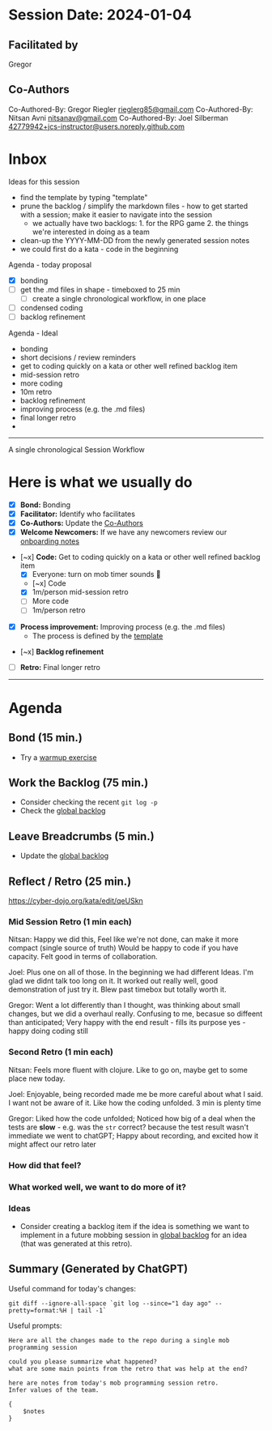 # Session Date: 2024-01-04

## Facilitated by

Gregor

## Co-Authors

Co-Authored-By: Gregor Riegler <rieglerg85@gmail.com>
Co-Authored-By: Nitsan Avni <nitsanav@gmail.com>
Co-Authored-By: Joel Silberman <42779942+jcs-instructor@users.noreply.github.com>

# Inbox

Ideas for this session

- find the template by typing "template"
- prune the backlog / simplify the markdown files - how to get started with a session; make it easier to navigate into the session
  - we actually have two backlogs: 1. for the RPG game 2. the things we're interested in doing as a team
- clean-up the YYYY-MM-DD from the newly generated session notes
- we could first do a kata - code in the beginning

Agenda - today proposal

- [x] bonding
- [ ] get the .md files in shape - timeboxed to 25 min
  - [ ] create a single chronological workflow, in one place
- [ ] condensed coding
- [ ] backlog refinement

Agenda - Ideal

- bonding
- short decisions / review reminders
- get to coding quickly on a kata or other well refined backlog item
- mid-session retro
- more coding
- 10m retro
- backlog refinement
- improving process (e.g. the .md files)
- final longer retro
- 
-----------------

A single chronological Session Workflow
# Here is what we usually do

- [x] **Bond:** Bonding
- [x] **Facilitator:** Identify who facilitates
- [x] **Co-Authors:** Update the [Co-Authors](#co-authors) 
- [x] **Welcome Newcomers:** If we have any newcomers review our [onboarding notes](../docs/onboarding-notes.md)
- [~x] **Code:** Get to coding quickly on a kata or other well refined backlog item
  - [x] Everyone: turn on mob timer sounds 📣
  - [~x] Code
  - [x] 1m/person mid-session retro
  - [ ] More code
  - [ ] 1m/person retro
- [x] **Process improvement:** Improving process (e.g. the .md files)
  - The process is defined by the [template](./session-notes-YYYY-MM-DD.md)
- [~x] **Backlog refinement**
- [ ] **Retro:** Final longer retro

-----------------------------------

# Agenda

## Bond (15 min.)

-   Try a [warmup exercise](../docs/warmup-exercises.md)

## Work the Backlog (75 min.)

-   Consider checking the recent `git log -p`
-   Check the [global backlog](../docs/backlog.md)

## Leave Breadcrumbs (5 min.)

-   Update the [global backlog](../docs/backlog.md)

## Reflect / Retro (25 min.)

https://cyber-dojo.org/kata/edit/qeUSkn

### Mid Session Retro (1 min each)

Nitsan: Happy we did this, Feel like we're not done, can make it more compact (single source of truth) 
        Would be happy to code if you have capacity.
        Felt good in terms of collaboration.

Joel:   Plus one on all of those.
        In the beginning we had different Ideas. 
        I'm glad we didnt talk too long on it.
        It worked out really well, good demonstration of just try it.
        Blew past timebox but totally worth it.

Gregor: Went a lot differently than I thought, was thinking about small changes, but we did a overhaul really.
        Confusing to me, becasue so diffeent than anticipated;
        Very happy with the end result - fills its purpose
        yes - happy doing coding still

### Second Retro (1 min each)

Nitsan: Feels more fluent with clojure. Like to go on, maybe get to some place new today.

Joel:   Enjoyable, being recorded made me be more careful about what I said. I want not be aware of it. Like how the coding unfolded. 3 min is plenty time

Gregor: Liked how the code unfolded;
        Noticed how big of a deal when the tests are **slow** - e.g. was the `str` correct? because the test result wasn't immediate we went to chatGPT; 
        Happy about recording, and excited how it might affect our retro later

### How did that feel?

### What worked well, we want to do more of it?

### Ideas

-   Consider creating a backlog item if the idea is something we want to implement in a future mobbing session in [global backlog](../docs/backlog.md)
    for an idea (that was generated at this retro).

## Summary (Generated by ChatGPT)

Useful command for today's changes:

```shell
git diff --ignore-all-space `git log --since="1 day ago" --pretty=format:%H | tail -1`
```

Useful prompts:

```
Here are all the changes made to the repo during a single mob programming session

could you please summarize what happened?
what are some main points from the retro that was help at the end?
```

```
here are notes from today's mob programming session retro.
Infer values of the team.

{
    $notes    
}
```
